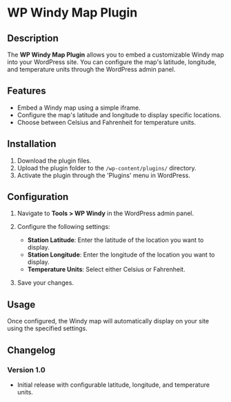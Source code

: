 # WP Windy Map Plugin

## Description
The **WP Windy Map Plugin** allows you to embed a customizable Windy map into your WordPress site. You can configure the map's latitude, longitude, and temperature units through the WordPress admin panel.

## Features
- Embed a Windy map using a simple iframe.
- Configure the map's latitude and longitude to display specific locations.
- Choose between Celsius and Fahrenheit for temperature units.

## Installation
1. Download the plugin files.
2. Upload the plugin folder to the `/wp-content/plugins/` directory.
3. Activate the plugin through the 'Plugins' menu in WordPress.

## Configuration
1. Navigate to **Tools > WP Windy** in the WordPress admin panel.
2. Configure the following settings:
   - **Station Latitude**: Enter the latitude of the location you want to display.
   - **Station Longitude**: Enter the longitude of the location you want to display.
   - **Temperature Units**: Select either Celsius or Fahrenheit.

3. Save your changes.

## Usage
Once configured, the Windy map will automatically display on your site using the specified settings.

## Changelog
### Version 1.0
- Initial release with configurable latitude, longitude, and temperature units.

